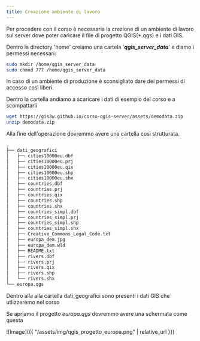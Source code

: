 ```yaml
---
title: Creazione ambiente di lavoro
---
```


Per procedere con il corso è necessaria la crezione di un ambiente di lavoro sul server dove poter caricare il file di progetto QGIS(*.qgs) e i dati GIS.

Dentro la directory 'home' creiamo una cartela '***qgis_server_data***' e diamo i permessi necessari:
```bash
sudo mkdir /home/qgis_server_data
sudo chmod 777 /home/qgis_server_data
```

In caso di un ambiente di produzione è sconsigliato dare dei permessi di accesso così liberi.

Dentro la cartella andiamo a scaricare i dati di esempio del corso e a scompattarli

```bash
wget https://gis3w.github.io/corso-qgis-server/assets/demodata.zip
unzip demodata.zip
```

Alla fine dell'operazione dovremmo avere una cartella così strutturata.

```bash
.
├── dati_geografici
│   ├── cities10000eu.dbf
│   ├── cities10000eu.prj
│   ├── cities10000eu.qix
│   ├── cities10000eu.shp
│   ├── cities10000eu.shx
│   ├── countries.dbf
│   ├── countries.prj
│   ├── countries.qix
│   ├── countries.shp
│   ├── countries.shx
│   ├── countries_simpl.dbf
│   ├── countries_simpl.prj
│   ├── countries_simpl.shp
│   ├── countries_simpl.shx
│   ├── Creative_Commons_Legal_Code.txt
│   ├── europa_dem.jpg
│   ├── europa_dem.wld
│   ├── README.txt
│   ├── rivers.dbf
│   ├── rivers.prj
│   ├── rivers.qix
│   ├── rivers.shp
│   └── rivers.shx
└── europa.qgs
```

Dentro alla alla cartella dati_geografici sono presenti i dati GIS che utlizzeremo nel corso

Se apriamo il progetto *europa.qgs* dovremmo avere una schermata come questa

![Image]({{ "/assets/img/qgis_progetto_europa.png" | relative_url }})


